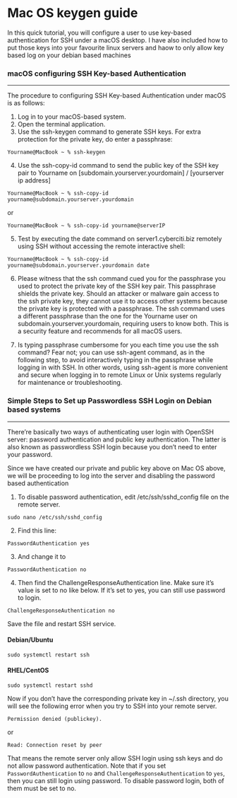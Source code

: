# **Mac OS keygen guide**
In this quick tutorial, you will configure a user to use key-based authentication for SSH under a macOS desktop. 
I have also included how to put those keys into your favourite linux servers and haow to only allow key based log on your debian based machines


### **macOS configuring SSH Key-based Authentication**
---

The procedure to configuring SSH Key-based Authentication under macOS is as follows:

1. Log in to your macOS-based system.
2. Open the terminal application.
3. Use the ssh-keygen command to generate SSH keys. For extra protection for the private key, do enter a passphrase:

```
Yourname@MacBook ~ % ssh-keygen
```
4. Use the ssh-copy-id command to send the public key of the SSH key pair to Yourname on [subdomain.yourserver.yourdomain] / [yourserver ip address]

```
Yourname@MacBook ~ % ssh-copy-id yourname@subdomain.yourserver.yourdomain
```
or
```
Yourname@MacBook ~ % ssh-copy-id yourname@serverIP
```

5. Test by executing the date command on server1.cyberciti.biz remotely using SSH without accessing the remote interactive shell:

```
Yourname@MacBook ~ % ssh-copy-id yourname@subdomain.yourserver.yourdomain date
```

6. Please witness that the ssh command cued you for the passphrase you used to protect the private key of the SSH key pair. This passphrase shields the private key. Should an attacker or malware gain access to the ssh private key, they cannot use it to access other systems because the private key is protected with a passphrase. The ssh command uses a different passphrase than the one for the Yourname user on subdomain.yourserver.yourdomain, requiring users to know both. This is a security feature and recommends for all macOS users.

7. Is typing passphrase cumbersome for you each time you use the ssh command? Fear not; you can use ssh-agent command, as in the following step, to avoid interactively typing in the passphrase while logging in with SSH. In other words, using ssh-agent is more convenient and secure when logging in to remote Linux or Unix systems regularly for maintenance or troubleshooting.


### **Simple Steps to Set up Passwordless SSH Login on Debian based systems** 

---

There’re basically two ways of authenticating user login with OpenSSH server: password authentication and public key authentication. The latter is also known as passwordless SSH login because you don’t need to enter your password.

Since we have created our private and public key above on Mac OS above, we will be proceeding to log into the server and disabling the password based authentication

1. To disable password authentication, edit /etc/ssh/sshd_config file on the remote server.

```
sudo nano /etc/ssh/sshd_config
```

2. Find this line:

```
PasswordAuthentication yes
```

3. And change it to
```
PasswordAuthentication no
```

4. Then find the ChallengeResponseAuthentication line. Make sure it’s value is set to no like below. If it’s set to yes, you can still use password to login.

```
ChallengeResponseAuthentication no
```
Save the file and restart SSH service.

#### **Debian/Ubuntu**

```
sudo systemctl restart ssh
```

#### **RHEL/CentOS**
```
sudo systemctl restart sshd
```

Now if you don’t have the corresponding private key in ~/.ssh directory, you will see the following error when you try to SSH into your remote server.
```
Permission denied (publickey).
```
or
```
Read: Connection reset by peer
```

That means the remote server only allow SSH login using ssh keys and do not allow password authentication. Note that if you set `PasswordAuthentication` to `no` and `ChallengeResponseAuthentication` to `yes`, then you can still login using password. To disable password login, both of them must be set to no.



